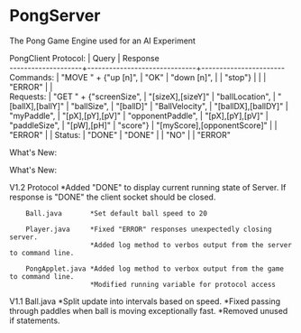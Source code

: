 # PongServer
The Pong Game Engine used for an AI Experiment

PongClient Protocol:
  		    |   Query			   |    Response			
--------------------+------------------------------+-----------------------
	Commands:   |   "MOVE " + {"up [n]",	   |	"OK"
		    |  		"down [n]",	   |
		    |  		"stop"}   	   |
	  	    |    			   |	"ERROR"
		    |   			   |   
	Requests:   |   "GET " + {"screenSize",    |    "[sizeX],[sizeY]"
		    |    	"ballLocation",	   |    "[ballX],[ballY]"
		    |    	"ballSize",	   |    "[ballD]"
		    |    	"BallVelocity",	   |    "[ballDX],[ballDY]"
		    |    	"myPaddle",	   |    "[pX],[pY],[pV]"
		    |    	"opponentPaddle",  |    "[pX],[pY],[pV]"
		    |    	"paddleSize",	   |    "[pW],[pH]"
		    |    	"score"}	   |    "[myScore],[opponentScore]"
		    |				   |    "ERROR"
                    |                              |
        Status:     |   "DONE"                     |    "DONE"
                    |                              |    "NO"
                    |                              |    "ERROR"

What's New:

What's New:

V1.2    Protocol        *Added "DONE" to display current running state of Server.  If response is "DONE" the client socket should be closed.

        Ball.java       *Set default ball speed to 20
        
        Player.java     *Fixed "ERROR" responses unexpectedly closing server.
                        *Added log method to verbos output from the server to command line.
                        
        PongApplet.java *Added log method to verbox output from the game to command line.
                        *Modified running variable for protocol access
                        
V1.1	Ball.java	*Split update into intervals based on speed.
			*Fixed passing through paddles when ball is moving exceptionally fast.
			*Removed unused if statements.
